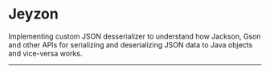 # Jeyzon
Implementing custom JSON desserializer to understand how Jackson, Gson and other APIs for serializing and deserializing JSON data to Java objects and vice-versa works.
<hr>
